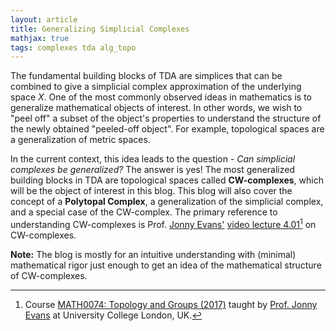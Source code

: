 ```yaml
---
layout: article
title: Generalizing Simplicial Complexes 
mathjax: true
tags: complexes tda alg_topo
---
```


The fundamental building blocks of TDA are simplices that can be combined to give a simplicial complex approximation of the underlying space $X$. One of the most commonly observed ideas in mathematics is to generalize mathematical objects of interest. In other words, we wish to "peel off" a subset of the object's properties to understand the structure of the newly obtained "peeled-off object". For example, topological spaces are a generalization of metric spaces. 

In the current context, this idea leads to the question - *Can simplicial complexes be generalized?* The answer is yes! The most generalized building blocks in TDA are topological spaces called **CW-complexes**, which will be the object of interest in this blog. This blog will also cover the concept of a **Polytopal Complex**, a generalization of the simplicial complex, and a special case of the CW-complex. The primary reference to understanding CW-complexes is Prof. [Jonny Evans'](http://jde27.uk/) [video lecture 4.01](https://www.homepages.ucl.ac.uk/~ucahjde/tg/html/cw-01.html)[^1] on CW-complexes.

**Note:** The blog is mostly for an intuitive understanding with (minimal) mathematical rigor just enough to get an idea of the mathematical structure of CW-complexes. 









[^1]: Course [MATH0074: Topology and Groups (2017)](https://www.homepages.ucl.ac.uk/~ucahjde/tg/html/index.html) taught by [Prof. Jonny Evans](http://jde27.uk/) at University College London, UK.
[^2]: Nov 9 notes under "Complexes and Homology", [CS598: Computational Topology (Fall 09)](https://jeffe.cs.illinois.edu/teaching/comptop/2009/schedule.html), Lecture notes by [Prof. Jeff Erickson](https://jeffe.cs.illinois.edu/index.html), Dept. of Computer Science, UIUC, Viewed on 07/28/2023.
[^3]: Ch2: Complexes, R. Ghrist, ["Elementary Applied Topology"](https://www2.math.upenn.edu/~ghrist/notes.html), ed. 1.0, Createspace, 2014.
[^4]: [Hypergraph](https://encyclopediaofmath.org/wiki/Hypergraph). Encyclopedia of Mathematics.
[^5]: Bernhard Korte and Jens Vygen. 2018. [Combinatorial Optimization: Theory and Algorithms](https://doi.org/10.1007/978-3-662-56039-6) (6th. ed.). Springer Berlin, Heidelberg.
[^6]: Harer
[^7]: Tamal
